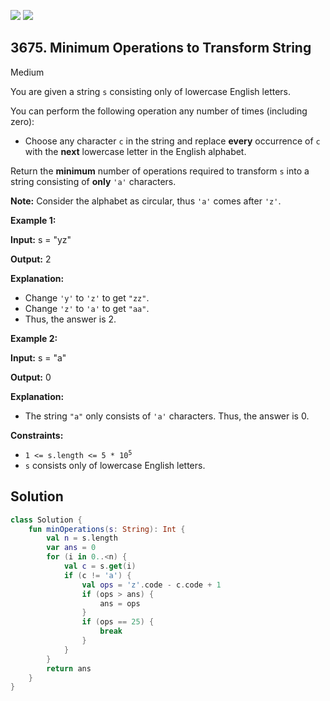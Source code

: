 [![](https://img.shields.io/github/stars/javadev/LeetCode-in-Kotlin?label=Stars&style=flat-square)](https://github.com/javadev/LeetCode-in-Kotlin)
[![](https://img.shields.io/github/forks/javadev/LeetCode-in-Kotlin?label=Fork%20me%20on%20GitHub%20&style=flat-square)](https://github.com/javadev/LeetCode-in-Kotlin/fork)

## 3675\. Minimum Operations to Transform String

Medium

You are given a string `s` consisting only of lowercase English letters.

You can perform the following operation any number of times (including zero):

*   Choose any character `c` in the string and replace **every** occurrence of `c` with the **next** lowercase letter in the English alphabet.


Return the **minimum** number of operations required to transform `s` into a string consisting of **only** `'a'` characters.

**Note:** Consider the alphabet as circular, thus `'a'` comes after `'z'`.

**Example 1:**

**Input:** s = "yz"

**Output:** 2

**Explanation:**

*   Change `'y'` to `'z'` to get `"zz"`.
*   Change `'z'` to `'a'` to get `"aa"`.
*   Thus, the answer is 2.

**Example 2:**

**Input:** s = "a"

**Output:** 0

**Explanation:**

*   The string `"a"` only consists of `'a'` characters. Thus, the answer is 0.

**Constraints:**

*   <code>1 <= s.length <= 5 * 10<sup>5</sup></code>
*   `s` consists only of lowercase English letters.

## Solution

```kotlin
class Solution {
    fun minOperations(s: String): Int {
        val n = s.length
        var ans = 0
        for (i in 0..<n) {
            val c = s.get(i)
            if (c != 'a') {
                val ops = 'z'.code - c.code + 1
                if (ops > ans) {
                    ans = ops
                }
                if (ops == 25) {
                    break
                }
            }
        }
        return ans
    }
}
```